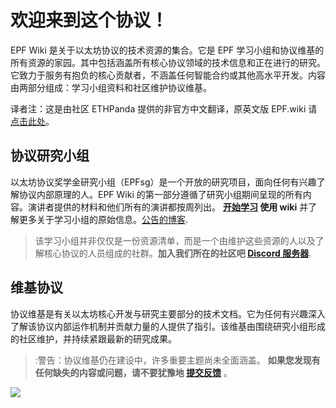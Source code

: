 # **欢迎来到这个协议！**

EPF Wiki 是关于以太坊协议的技术资源的集合。它是 EPF 学习小组和协议维基的所有资源的家园。其中包括涵盖所有核心协议领域的技术信息和正在进行的研究。它致力于服务有抱负的核心贡献者，不涵盖任何智能合约或其他高水平开发。内容由两部分组成：学习小组资料和社区维护协议维基。

译者注：这是由社区 ETHPanda 提供的非官方中文翻译，原英文版 EPF.wiki 请[点击此处](https://epf.wiki/#/)。

## 协议研究小组

以太坊协议奖学金研究小组（EPFsg）是一个开放的研究项目，面向任何有兴趣了解协议内部原理的人。EPF Wiki 的第一部分遵循了研究小组期间呈现的所有内容。演讲者提供的材料和他们所有的演讲都按周列出。
**[开始学习](/eps/intro.md) 使用 wiki** 并了解更多关于学习小组的原始信息。[公告的博客](https://blog.ethereum.org/2024/02/07/epf-study-group). 

>该学习小组并非仅仅是一份资源清单，而是一个由维护这些资源的人以及了解核心协议的人员组成的社群。**加入我们所在的社区吧 [Discord 服务器](https://discord.com/invite/addwpQbhpq)**.


## 维基协议

协议维基是有关以太坊核心开发与研究主要部分的技术文档。它为任何有兴趣深入了解该协议内部运作机制并贡献力量的人提供了指引。该维基由围绕研究小组形成的社区维护，并持续紧跟最新的研究成果。

> :警告：协议维基仍在建设中，许多重要主题尚未全面涵盖。 **如果您发现有任何缺失的内容或问题，请不要犹豫地 [提交反馈](contributing.md)** 。

![](https://raw.githubusercontent.com/eth-protocol-fellows/protocol-studies/wiki-pages/docs/images/epfsg_hero.jpg)
